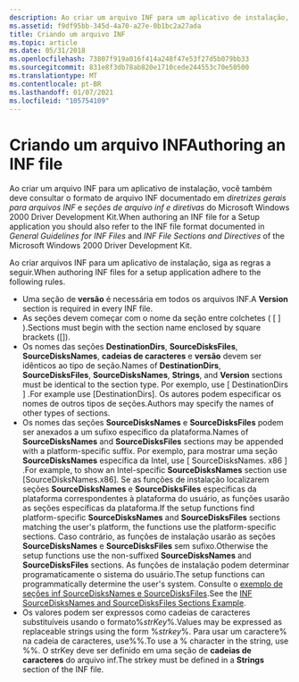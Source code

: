 ```yaml
---
description: Ao criar um arquivo INF para um aplicativo de instalação, você também deve consultar o formato de arquivo INF documentado em diretrizes gerais para arquivos INF e seções de arquivo INF e diretivas do Microsoft Windows 2000 Driver Development Kit.
ms.assetid: f9df95bb-345d-4a70-a27e-0b1bc2a27ada
title: Criando um arquivo INF
ms.topic: article
ms.date: 05/31/2018
ms.openlocfilehash: 73807f919a016f414a248f47e53f27d5b079bb33
ms.sourcegitcommit: 831e8f3db78ab820e1710cede244553c70e50500
ms.translationtype: MT
ms.contentlocale: pt-BR
ms.lasthandoff: 01/07/2021
ms.locfileid: "105754109"
---
```

# <a name="authoring-an-inf-file"></a><span data-ttu-id="e2e2b-103">Criando um arquivo INF</span><span class="sxs-lookup"><span data-stu-id="e2e2b-103">Authoring an INF file</span></span>

<span data-ttu-id="e2e2b-104">Ao criar um arquivo INF para um aplicativo de instalação, você também deve consultar o formato de arquivo INF documentado em *diretrizes gerais para arquivos INF* e *seções de arquivo inf e diretivas* do Microsoft Windows 2000 Driver Development Kit.</span><span class="sxs-lookup"><span data-stu-id="e2e2b-104">When authoring an INF file for a Setup application you should also refer to the INF file format documented in *General Guidelines for INF Files* and *INF File Sections and Directives* of the Microsoft Windows 2000 Driver Development Kit.</span></span>

<span data-ttu-id="e2e2b-105">Ao criar arquivos INF para um aplicativo de instalação, siga as regras a seguir.</span><span class="sxs-lookup"><span data-stu-id="e2e2b-105">When authoring INF files for a setup application adhere to the following rules.</span></span>

-   <span data-ttu-id="e2e2b-106">Uma seção de **versão** é necessária em todos os arquivos INF.</span><span class="sxs-lookup"><span data-stu-id="e2e2b-106">A **Version** section is required in every INF file.</span></span>
-   <span data-ttu-id="e2e2b-107">As seções devem começar com o nome da seção entre colchetes ( \[ \] ).</span><span class="sxs-lookup"><span data-stu-id="e2e2b-107">Sections must begin with the section name enclosed by square brackets (\[\]).</span></span>
-   <span data-ttu-id="e2e2b-108">Os nomes das seções **DestinationDirs**, **SourceDisksFiles**, **SourceDisksNames**, **cadeias de caracteres** e **versão** devem ser idênticos ao tipo de seção.</span><span class="sxs-lookup"><span data-stu-id="e2e2b-108">Names of **DestinationDirs**, **SourceDisksFiles**, **SourceDisksNames**, **Strings**, and **Version** sections must be identical to the section type.</span></span> <span data-ttu-id="e2e2b-109">Por exemplo, use \[ DestinationDirs \] .</span><span class="sxs-lookup"><span data-stu-id="e2e2b-109">For example use \[DestinationDirs\].</span></span> <span data-ttu-id="e2e2b-110">Os autores podem especificar os nomes de outros tipos de seções.</span><span class="sxs-lookup"><span data-stu-id="e2e2b-110">Authors may specify the names of other types of sections.</span></span>
-   <span data-ttu-id="e2e2b-111">Os nomes das seções **SourceDisksNames** e **SourceDisksFiles** podem ser anexados a um sufixo específico da plataforma.</span><span class="sxs-lookup"><span data-stu-id="e2e2b-111">Names of **SourceDisksNames** and **SourceDisksFiles** sections may be appended with a platform-specific suffix.</span></span> <span data-ttu-id="e2e2b-112">Por exemplo, para mostrar uma seção **SourceDisksNames** específica da Intel, use \[ SourceDisksNames. x86 \] .</span><span class="sxs-lookup"><span data-stu-id="e2e2b-112">For example, to show an Intel-specific **SourceDisksNames** section use \[SourceDisksNames.x86\].</span></span> <span data-ttu-id="e2e2b-113">Se as funções de instalação localizarem seções **SourceDisksNames** e **SourceDisksFiles** específicas da plataforma correspondentes à plataforma do usuário, as funções usarão as seções específicas da plataforma.</span><span class="sxs-lookup"><span data-stu-id="e2e2b-113">If the setup functions find platform-specific **SourceDisksNames** and **SourceDisksFiles** sections matching the user's platform, the functions use the platform-specific sections.</span></span> <span data-ttu-id="e2e2b-114">Caso contrário, as funções de instalação usarão as seções **SourceDisksNames** e **SourceDisksFiles** sem sufixo.</span><span class="sxs-lookup"><span data-stu-id="e2e2b-114">Otherwise the setup functions use the non-suffixed **SourceDisksNames** and **SourceDisksFiles** sections.</span></span> <span data-ttu-id="e2e2b-115">As funções de instalação podem determinar programaticamente o sistema do usuário.</span><span class="sxs-lookup"><span data-stu-id="e2e2b-115">The setup functions can programmatically determine the user's system.</span></span> <span data-ttu-id="e2e2b-116">Consulte o [exemplo de seções inf SourceDisksNames e SourceDisksFiles](inf-sourcedisksnames-and-sourcedisksfiles-sections-example.md).</span><span class="sxs-lookup"><span data-stu-id="e2e2b-116">See the [INF SourceDisksNames and SourceDisksFiles Sections Example](inf-sourcedisksnames-and-sourcedisksfiles-sections-example.md).</span></span>
-   <span data-ttu-id="e2e2b-117">Os valores podem ser expressos como cadeias de caracteres substituíveis usando o formato%*strKey*%.</span><span class="sxs-lookup"><span data-stu-id="e2e2b-117">Values may be expressed as replaceable strings using the form %*strkey*%.</span></span> <span data-ttu-id="e2e2b-118">Para usar um caractere% na cadeia de caracteres, use%%.</span><span class="sxs-lookup"><span data-stu-id="e2e2b-118">To use a % character in the string, use %%.</span></span> <span data-ttu-id="e2e2b-119">O strKey deve ser definido em uma seção de **cadeias de caracteres** do arquivo inf.</span><span class="sxs-lookup"><span data-stu-id="e2e2b-119">The strkey must be defined in a **Strings** section of the INF file.</span></span>

 

 



